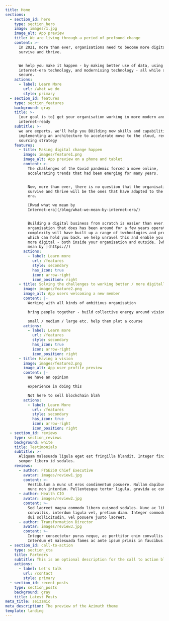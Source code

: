 ```yaml
---
title: Home
sections:
  - section_id: hero
    type: section_hero
    image: images/1.jpg
    image_alt: App preview
    title: We are living through a period of profound change
    content: >-
      In 2021, more than ever, organisations need to become more digital to
      survive and thrive.


      We help you make it happen - by making better use of data, using
      internet-era technology, and modernising technology - all while staying
      secure.
    actions:
      - label: Learn More
        url: /what we do
        style: primary
  - section_id: features
    type: section_features
    background: gray
    title: >-
      [our goal is to] get your organisation working in more modern and
      internet-ready
    subtitle: >-
      we are experts. we'll help you BUilding new skills and capabilities,
      implementing an architecture to accelerate move to the cloud, revising the
      sourcing strategy
    features:
      - title: Making digital change happen
        image: images/feature1.png
        image_alt: App preview on a phone and tablet
        content: >-
          The challenges of the Covid pandemic forced a move online,
          accelerating trends that had been emerging for many years. 


          Now, more than ever, there is no question that the organisations to
          survive and thrive will be the ones that have adapted to the Internet
          era.

          [Rwad what we mean by
          Internet-era](/blog/what-we-mean-by-internet-era/)


          Building a digital business from scratch is easier than ever. But any
          organisation that does has been around for a few years operating
          complexity will have built up a range of twchnologies and processes
          which can hold you back. we help unravel this and enable you to become
          more digital - both inside your organisation and outside. [what we
          mean by ](https://)
        actions:
          - label: Learn more
            url: /features
            style: secondary
            has_icon: true
            icon: arrow-right
            icon_position: right
      - title: Solving the challenges to working better / more digitally
        image: images/feature2.png
        image_alt: App users welcoming a new member
        content: |-
          Working with all kinds of ambitious organisation

          bring people together - build collective energy around vision

          small / medium / large etc. help them plot a course
        actions:
          - label: Learn more
            url: /features
            style: secondary
            has_icon: true
            icon: arrow-right
            icon_position: right
      - title: Having a vision
        image: images/feature3.png
        image_alt: App user profile preview
        content: |-
          We have an opinion

          experience in doing this

          Not here to sell blockchain blah
        actions:
          - label: Learn More
            url: /features
            style: secondary
            has_icon: true
            icon: arrow-right
            icon_position: right
  - section_id: reviews
    type: section_reviews
    background: white
    title: Testimonials
    subtitle: >-
      Aliquam malesuada ligula eget est fringilla blandit. Integer finibus
      semper libero id sodales. 
    reviews:
      - author: FTSE250 Chief Executive
        avatar: images/review1.jpg
        content: >-
          Vestibulum a nunc ut eros condimentum posuere. Nullam dapibus quis
          nunc non interdum. Pellentesque tortor ligula, gravida ac commodo eu.
      - author: Health CIO
        avatar: images/review2.jpg
        content: >-
          Sed laoreet magna commodo libero euismod sodales. Nunc ac libero
          convallis, interdum ligula vel, pretium diam. Integer commodo sem at
          dui sollicitudin, vel posuere justo laoreet.
      - author: Transformation Director
        avatar: images/review3.jpg
        content: >-
          Integer consectetur purus neque, ac porttitor enim convallis vitae.
          Interdum et malesuada fames ac ante ipsum primis in faucibus.
  - section_id: call-to-action
    type: section_cta
    title: Partners
    subtitle: This is an optional description for the call to action block.
    actions:
      - label: Let's talk
        url: /contact
        style: primary
  - section_id: recent-posts
    type: section_posts
    background: gray
    title: Latest Posts
meta_title: seizzmic
meta_description: The preview of the Azimuth theme
template: landing
---
```

